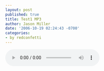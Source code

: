 ```yaml
---
layout: post
published: true
title: Test1 MP3
author: Jason Miller
date: '2006-10-19 02:24:43 -0700'
categories:
- by redconfetti
---
```


![Test1 MP3]({{site.assets.url_prefix}}/mp3/misc/test1.mp3)
